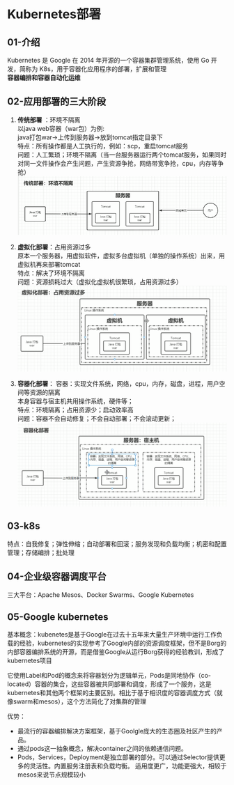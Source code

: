 
# Kubernetes部署

## 01-介绍

Kubernetes 是 Google 在 2014 年开源的一个容器集群管理系统，使用 Go 开发，简称为 K8s，用于容器化应用程序的部署，扩展和管理<br>
**容器编排和容器自动化运维**

## 02-应用部署的三大阶段

1. **传统部署**  ：环境不隔离<br>
以java web容器（war包）为例:<br>
java打包war→上传到服务器→放到tomcat指定目录下<br>
特点：所有操作都是人工执行的，例如：scp，重启tomcat服务<br>
问题：人工繁琐；环境不隔离（当一台服务器运行两个tomcat服务，如果同时对同一文件操作会产生问题，产生资源争抢，网络带宽争抢，cpu，内存等争抢）<br>
![传统部署](/K8S/pictures/传统部署.png "传统部署")

2. **虚拟化部署**：占用资源过多<br>
原本一个服务器，用虚拟软件，虚拟多台虚拟机（单独的操作系统）出来，用虚拟机再来部署tomcat<br>
特点：解决了环境不隔离<br>
问题：资源损耗过大（虚拟化虚拟机很繁琐，占用资源过多）<br>
![虚拟化部署](/K8S/pictures/虚拟化部署.png "虚拟化部署")

3. **容器化部署**：
容器：实现文件系统，网络，cpu，内存，磁盘，进程，用户空间等资源的隔离<br>
本身容器与宿主机共用操作系统，硬件等；<br>
特点：环境隔离；占用资源少；启动效率高<br>
问题：容器不会自动修复；不会自动部署；不会滚动更新；<br>
![容器化部署](/K8S/pictures/容器化部署.png "容器化部署")


## 03-k8s
特点：自我修复；弹性伸缩；自动部署和回滚；服务发现和负载均衡；机密和配置管理；存储编排；批处理

## 04-企业级容器调度平台
三大平台：Apache Mesos、Docker Swarms、Google Kubernetes

## 05-Google kubernetes
基本概念：kubenetes是基于Google在过去十五年来大量生产环境中运行工作负载的经验，kubernetes的实现参考了Google内部的资源调度框架，但不是Borg的内部容器编排系统的开源，而是借鉴Google从运行Borg获得的经验教训，形成了kubernetes项目

它使用Label和Pod的概念来将容器划分为逻辑单元，Pods是同地协作（co-located）容器的集合，这些容器被共同部署和调度，形成了一个服务，这是kubernetes和其他两个框架的主要区别。相比于基于相识度的容器调度方式（就像swarm和mesos），这个方法简化了对集群的管理

优势：<br>
- 最流行的容器编排解决方案框架，基于Goolgle庞大的生态圈及社区产生的产品。
- 通过pods这一抽象概念，解决container之间的依赖通信问题。
- Pods，Services，Deployment是独立部署的部分。可以通过Selector提供更多的灵活性。内置服务注册表和负载均衡。
适用度更广，功能更强大，相较于mesos来说节点规模较小

